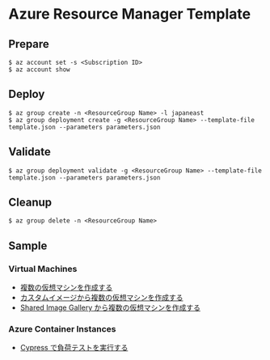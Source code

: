 # Azure Resource Manager Template

## Prepare
```shell-session
$ az account set -s <Subscription ID>
$ az account show
```

## Deploy
```shell-session
$ az group create -n <ResourceGroup Name> -l japaneast
$ az group deployment create -g <ResourceGroup Name> --template-file template.json --parameters parameters.json
```

## Validate
```shell-session
$ az group deployment validate -g <ResourceGroup Name> --template-file template.json --parameters parameters.json
```

## Cleanup
```shell-session
$ az group delete -n <ResourceGroup Name>
```

## Sample
### Virtual Machines
- [複数の仮想マシンを作成する](./vm-copy/template.json)
- [カスタムイメージから複数の仮想マシンを作成する](./vm-copy-custom-image/template.json)
- [Shared Image Gallery から複数の仮想マシンを作成する](./vm-copy-sig/template.json)
### Azure Container Instances
- [Cypress で負荷テストを実行する](./aci-copy/template.json)